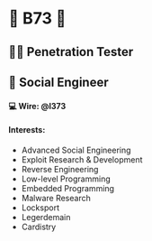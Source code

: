 # :microbe: B73 :microbe: 
## :pirate_flag: Penetration Tester
## :mage: Social Engineer 

#### :computer: Wire: @l373
#### Interests: 
* Advanced Social Engineering
* Exploit Research & Development 
* Reverse Engineering 
* Low-level Programming
* Embedded Programming
* Malware Research
* Locksport
* Legerdemain
* Cardistry

